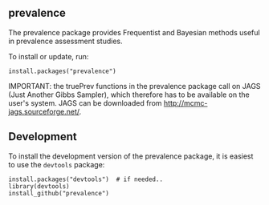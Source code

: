 ## prevalence

The prevalence package provides Frequentist and Bayesian methods useful in prevalence assessment studies.

To install or update, run:

    install.packages("prevalence")

IMPORTANT: the truePrev functions in the prevalence package call on JAGS (Just Another Gibbs Sampler), which therefore has to be available on the user's system. JAGS can be downloaded from http://mcmc-jags.sourceforge.net/.


## Development

To install the development version of the prevalence package, it is easiest to use the `devtools` package:

    install.packages("devtools")  # if needed..
    library(devtools)
    install_github("prevalence")